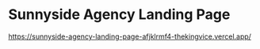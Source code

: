 # Sunnyside Agency Landing Page
https://sunnyside-agency-landing-page-afjklrmf4-thekingvice.vercel.app/
